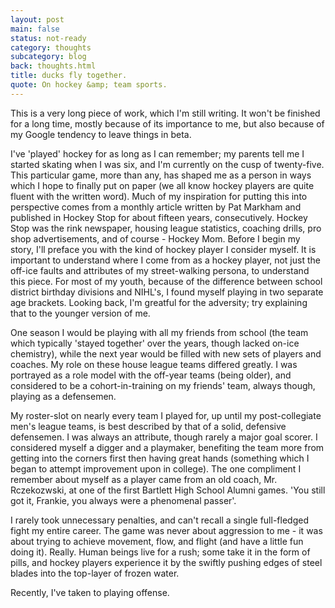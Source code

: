 ```yaml
---
layout: post
main: false
status: not-ready
category: thoughts
subcategory: blog
back: thoughts.html
title: ducks fly together.
quote: On hockey &amp; team sports.
---
```


This is a very long piece of work, which I'm still writing. It won't be finished for a long time, mostly because of its importance to me, but also because of my Google tendency to leave things in beta.

I've 'played' hockey for as long as I can remember; my parents tell me I started skating when I was six, and I'm currently on the cusp of twenty-five. This particular game, more than any, has shaped me as a person in ways which I hope to finally put on paper (we all know hockey players are quite fluent with the written word). Much of my inspiration for putting this into perspective comes from a monthly article written by Pat Markham and published in Hockey Stop for about fifteen years, consecutively. Hockey Stop was the rink newspaper, housing league statistics, coaching drills, pro shop advertisements, and of course - Hockey Mom. Before I begin my story, I'll preface you with the kind of hockey player I consider myself. It is important to understand where I come from as a hockey player, not just the off-ice faults and attributes of my street-walking persona, to understand this piece. For most of my youth, because of the difference between school district birthday divisions and NIHL's, I found myself playing in two separate age brackets. Looking back, I'm greatful for the adversity; try explaining that to the younger version of me.

One season I would be playing with all my friends from school (the team which typically 'stayed together' over the years, though lacked on-ice chemistry), while the next year would be filled with new sets of players and coaches. My role on these house league teams differed greatly. I was portrayed as a role model with the off-year teams (being older), and considered to be a cohort-in-training on my friends' team, always though, playing as a defensemen.

My roster-slot on nearly every team I played for, up until my post-collegiate men's league teams, is best described by that of a solid, defensive defensemen. I was always an attribute, though rarely a major goal scorer. I considered myself a digger and a playmaker, benefiting the team more from getting into the corners first then having great hands (something which I began to attempt improvement upon in college). The one compliment I remember about myself as a player came from an old coach, Mr. Rczekozwski, at one of the first Bartlett High School Alumni games. 'You still got it, Frankie, you always were a phenomenal passer'.

I rarely took unnecessary penalties, and can't recall a single full-fledged fight my entire career. The game was never about aggression to me - it was about trying to achieve movement, flow, and flight (and have a little fun doing it). Really. Human beings live for a rush; some take it in the form of pills, and hockey players experience it by the swiftly pushing edges of steel blades into the top-layer of frozen water.

Recently, I've taken to playing offense.